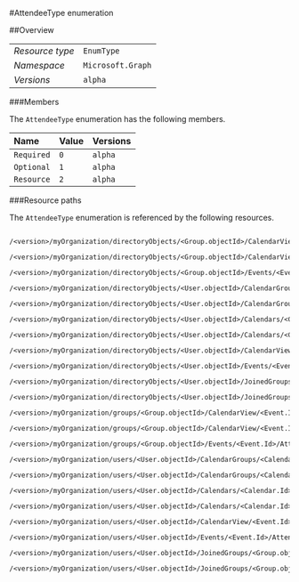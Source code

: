 #AttendeeType enumeration

 



##Overview

|  |  | 
| :-- | :-- | 
| _Resource type_ | `EnumType` | 
| _Namespace_ | `Microsoft.Graph` | 
| _Versions_ | `alpha` | 


###Members

The `AttendeeType` enumeration has the following members. 

| Name | Value | Versions | 
| :-- | :-- | :-- | 
| `Required` | `0` | `alpha` | 
| `Optional` | `1` | `alpha` | 
| `Resource` | `2` | `alpha` | 


###Resource paths

The `AttendeeType` enumeration is referenced by the following resources. 

```
	/<version>/myOrganization/directoryObjects/<Group.objectId>/CalendarView/<Event.Id>/Attendees/Type
	/<version>/myOrganization/directoryObjects/<Group.objectId>/CalendarView/<Event.Id>/Instances/<Event.Id>/Attendees/Type
	/<version>/myOrganization/directoryObjects/<Group.objectId>/Events/<Event.Id>/Attendees/Type
	/<version>/myOrganization/directoryObjects/<User.objectId>/CalendarGroups/<CalendarGroup.Id>/Calendars/<Calendar.Id>/CalendarView/<Event.Id>/Attendees/Type
	/<version>/myOrganization/directoryObjects/<User.objectId>/CalendarGroups/<CalendarGroup.Id>/Calendars/<Calendar.Id>/Events/<Event.Id>/Attendees/Type
	/<version>/myOrganization/directoryObjects/<User.objectId>/Calendars/<Calendar.Id>/CalendarView/<Event.Id>/Attendees/Type
	/<version>/myOrganization/directoryObjects/<User.objectId>/Calendars/<Calendar.Id>/Events/<Event.Id>/Attendees/Type
	/<version>/myOrganization/directoryObjects/<User.objectId>/CalendarView/<Event.Id>/Attendees/Type
	/<version>/myOrganization/directoryObjects/<User.objectId>/Events/<Event.Id>/Attendees/Type
	/<version>/myOrganization/directoryObjects/<User.objectId>/JoinedGroups/<Group.objectId>/CalendarView/<Event.Id>/Attendees/Type
	/<version>/myOrganization/directoryObjects/<User.objectId>/JoinedGroups/<Group.objectId>/Events/<Event.Id>/Attendees/Type
	/<version>/myOrganization/groups/<Group.objectId>/CalendarView/<Event.Id>/Attendees/Type
	/<version>/myOrganization/groups/<Group.objectId>/CalendarView/<Event.Id>/Instances/<Event.Id>/Attendees/Type
	/<version>/myOrganization/groups/<Group.objectId>/Events/<Event.Id>/Attendees/Type
	/<version>/myOrganization/users/<User.objectId>/CalendarGroups/<CalendarGroup.Id>/Calendars/<Calendar.Id>/CalendarView/<Event.Id>/Attendees/Type
	/<version>/myOrganization/users/<User.objectId>/CalendarGroups/<CalendarGroup.Id>/Calendars/<Calendar.Id>/Events/<Event.Id>/Attendees/Type
	/<version>/myOrganization/users/<User.objectId>/Calendars/<Calendar.Id>/CalendarView/<Event.Id>/Attendees/Type
	/<version>/myOrganization/users/<User.objectId>/Calendars/<Calendar.Id>/Events/<Event.Id>/Attendees/Type
	/<version>/myOrganization/users/<User.objectId>/CalendarView/<Event.Id>/Attendees/Type
	/<version>/myOrganization/users/<User.objectId>/Events/<Event.Id>/Attendees/Type
	/<version>/myOrganization/users/<User.objectId>/JoinedGroups/<Group.objectId>/CalendarView/<Event.Id>/Attendees/Type
	/<version>/myOrganization/users/<User.objectId>/JoinedGroups/<Group.objectId>/Events/<Event.Id>/Attendees/Type
```





<!-- {
"type": "#page.annotation",
"tocPath": "EnumType/AttendeeType",
"tocItems": {
	"EnumType/AttendeeType/Overview": "#overview",
	"EnumType/AttendeeType/Operations": "#operations"
}
"section": "documentation"
} -->